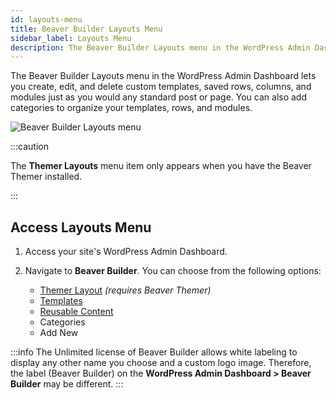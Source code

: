 ```yaml
---
id: layouts-menu
title: Beaver Builder Layouts Menu
sidebar_label: Layouts Menu
description: The Beaver Builder Layouts menu in the WordPress Admin Dashboard lets you create, edit, and delete saved content.
---
```


The Beaver Builder Layouts menu in the WordPress Admin Dashboard lets you create, edit, and delete custom templates, saved rows, columns, and modules just as you would any standard post or page. You can also add categories to organize your templates, rows, and modules.

![Beaver Builder Layouts menu](/img/beaver-builder/settings--layout-menu--1.jpg)

:::caution

The **Themer Layouts** menu item only appears when you have the Beaver Themer installed.

:::

## Access Layouts Menu

1. Access your site's WordPress Admin Dashboard.
2. Navigate to **Beaver Builder**.
   You can choose from the following options:

   - [Themer Layout](/beaver-themer/category/layout-types--modules) _(requires Beaver Themer)_
   - [Templates](layouts/templates/saved-templates.md)
   - [Reusable Content](layouts/reusable-content/index.md)
   - Categories
   - Add New

:::info
The Unlimited license of Beaver Builder allows white labeling to display any other name you choose and a custom logo image. Therefore, the label (Beaver Builder) on the **WordPress Admin Dashboard > Beaver Builder** may be different.
:::
